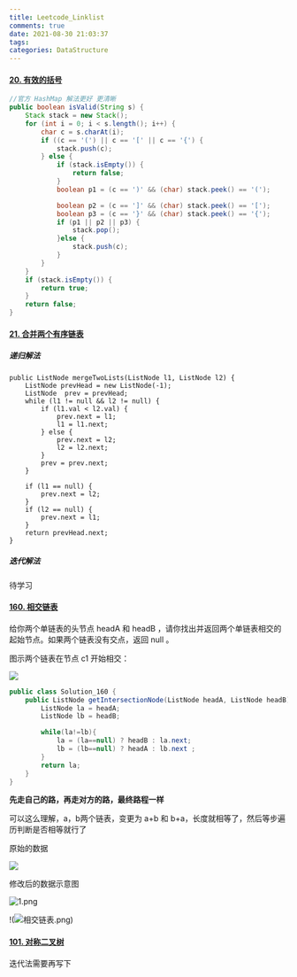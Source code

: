 ```yaml
---
title: Leetcode_Linklist
comments: true
date: 2021-08-30 21:03:37
tags:
categories: DataStructure
---
```




#### [20. 有效的括号](https://leetcode-cn.com/problems/valid-parentheses)

```java
//官方 HashMap 解法更好 更清晰
public boolean isValid(String s) {
    Stack stack = new Stack();
    for (int i = 0; i < s.length(); i++) {
        char c = s.charAt(i);
        if ((c == '(') || c == '[' || c == '{') {
            stack.push(c);
        } else {
            if (stack.isEmpty()) {
                return false;
            }
            boolean p1 = (c == ')' && (char) stack.peek() == '(');

            boolean p2 = (c == ']' && (char) stack.peek() == '[');
            boolean p3 = (c == '}' && (char) stack.peek() == '{');
            if (p1 || p2 || p3) {
                stack.pop();
            }else {
                stack.push(c);
            }
        }
    }
    if (stack.isEmpty()) {
        return true;
    }
    return false;
}
```



#### [21. 合并两个有序链表](https://leetcode-cn.com/problems/merge-two-sorted-lists/)

##### 递归解法

```
public ListNode mergeTwoLists(ListNode l1, ListNode l2) {
    ListNode prevHead = new ListNode(-1);
    ListNode  prev = prevHead;
    while (l1 != null && l2 != null) {
        if (l1.val < l2.val) {
            prev.next = l1;
            l1 = l1.next;
        } else {
            prev.next = l2;
            l2 = l2.next;
        }
        prev = prev.next;
    }

    if (l1 == null) {
        prev.next = l2;
    }
    if (l2 == null) {
        prev.next = l1;
    }
    return prevHead.next;
}
```

##### 迭代解法

待学习

#### [160. 相交链表](https://leetcode-cn.com/problems/intersection-of-two-linked-lists/)

给你两个单链表的头节点 headA 和 headB ，请你找出并返回两个单链表相交的起始节点。如果两个链表没有交点，返回 null 。

图示两个链表在节点 c1 开始相交：

![](https://assets.leetcode-cn.com/aliyun-lc-upload/uploads/2018/12/14/160_statement.png)



```java
public class Solution_160 {
    public ListNode getIntersectionNode(ListNode headA, ListNode headB) {
        ListNode la = headA;
        ListNode lb = headB;

        while(la!=lb){
            la = (la==null) ? headB : la.next;
            lb = (lb==null) ? headA : lb.next ;
        }
        return la;
    }
}
```





**先走自己的路，再走对方的路，最终路程一样**

可以这么理解，a，b两个链表，变更为 a+b 和 b+a，长度就相等了，然后等步遍历判断是否相等就行了

原始的数据

![](https://pic.leetcode-cn.com/1628662967-RLmciV-2.png)

修改后的数据示意图

![1.png](https://pic.leetcode-cn.com/1628662688-ZdSYRM-1.png)



!(![相交链表.png](https://pic.leetcode-cn.com/e86e947c8b87ac723b9c858cd3834f9a93bcc6c5e884e41117ab803d205ef662-%E7%9B%B8%E4%BA%A4%E9%93%BE%E8%A1%A8.png))

#### [101. 对称二叉树](https://leetcode-cn.com/problems/symmetric-tree/)

迭代法需要再写下 
